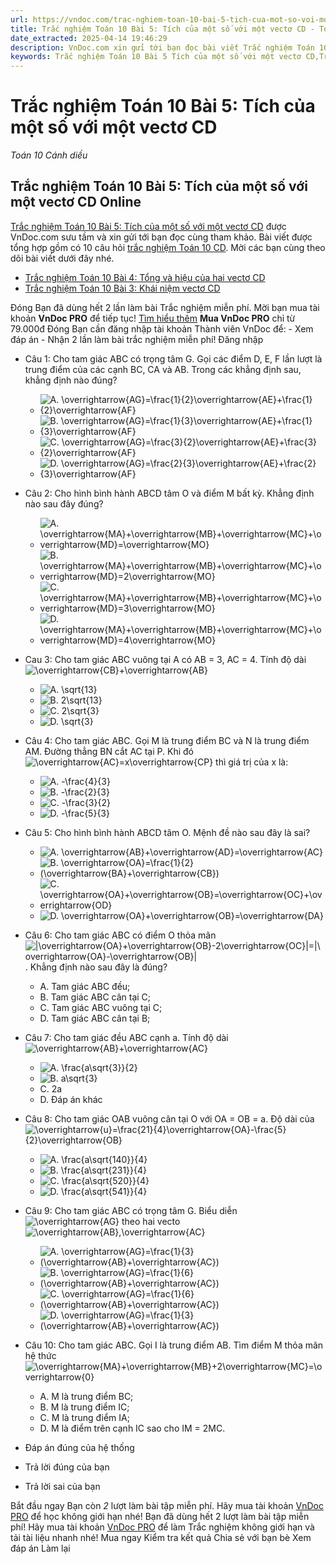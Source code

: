 ```yaml
---
url: https://vndoc.com/trac-nghiem-toan-10-bai-5-tich-cua-mot-so-voi-mot-vecto-cd-291016
title: Trắc nghiệm Toán 10 Bài 5: Tích của một số với một vectơ CD - Toán 10 Cánh diều - VnDoc.com
date_extracted: 2025-04-14 19:46:29
description: VnDoc.com xin gửi tới bạn đọc bài viết Trắc nghiệm Toán 10 Bài 5: Tích của một số với một vectơ CD để bạn đọc cùng tham khảo.
keywords: Trắc nghiệm Toán 10 Bài 5 Tích của một số với một vectơ CD,Trắc nghiệm Toán 10 Bài 5,Tích của một số với một vectơ,trắc nghiệm toán 10,trắc nghiệm toán 10 CD,toán 10,toán 10 CD,toán 10 bài 5
---
```


# Trắc nghiệm Toán 10 Bài 5: Tích của một số với một vectơ CD
 _Toán 10 Cánh diều_
## Trắc nghiệm Toán 10 Bài 5: Tích của một số với một vectơ CD Online
[Trắc nghiệm Toán 10 Bài 5: Tích của một số với một vectơ CD](<https://vndoc.com/trac-nghiem-toan-10-bai-5-tich-cua-mot-so-voi-mot-vecto-cd-291016>) được VnDoc.com sưu tầm và xin gửi tới bạn đọc cùng tham khảo. Bài viết được tổng hợp gồm có 10 câu hỏi [trắc nghiệm Toán 10 CD](<https://vndoc.com/trac-nghiem-toan-10-cd>). Mời các bạn cùng theo dõi bài viết dưới đây nhé.
  * [Trắc nghiệm Toán 10 Bài 4: Tổng và hiệu của hai vectơ CD](<https://vndoc.com/trac-nghiem-toan-10-bai-4-tong-va-hieu-cua-hai-vecto-cd-291010>)
  * [Trắc nghiệm Toán 10 Bài 3: Khái niệm vectơ CD](<https://vndoc.com/trac-nghiem-toan-10-bai-3-khai-niem-vecto-cd-291008>)

Đóng
Bạn đã dùng hết 2 lần làm bài Trắc nghiệm miễn phí. Mời bạn mua tài khoản **VnDoc PRO** để tiếp tục\! [Tìm hiểu thêm](</pro>)
**Mua VnDoc PRO** chỉ từ 79.000đ
Đóng
Bạn cần đăng nhập tài khoản Thành viên VnDoc để:
\- Xem đáp án
\- Nhận 2 lần làm bài trắc nghiệm miễn phí\!
Đăng nhập 
  * Câu 1:
Cho tam giác ABC có trọng tâm G. Gọi các điểm D, E, F lần lượt là trung điểm của các cạnh BC, CA và AB. Trong các khẳng định sau, khẳng định nào đúng?
    * ![A. \\overrightarrow{AG}=\\frac{1}{2}\\overrightarrow{AE}+\\frac{1}{2}\\overrightarrow{AF}](https://tex.vdoc.vn?tex=A.%20%5Coverrightarrow%7BAG%7D%3D%5Cfrac%7B1%7D%7B2%7D%5Coverrightarrow%7BAE%7D%2B%5Cfrac%7B1%7D%7B2%7D%5Coverrightarrow%7BAF%7D)
    * ![B. \\overrightarrow{AG}=\\frac{1}{3}\\overrightarrow{AE}+\\frac{1}{3}\\overrightarrow{AF}](https://tex.vdoc.vn?tex=B.%20%5Coverrightarrow%7BAG%7D%3D%5Cfrac%7B1%7D%7B3%7D%5Coverrightarrow%7BAE%7D%2B%5Cfrac%7B1%7D%7B3%7D%5Coverrightarrow%7BAF%7D)
    * ![C. \\overrightarrow{AG}=\\frac{3}{2}\\overrightarrow{AE}+\\frac{3}{2}\\overrightarrow{AF}](https://tex.vdoc.vn?tex=C.%20%5Coverrightarrow%7BAG%7D%3D%5Cfrac%7B3%7D%7B2%7D%5Coverrightarrow%7BAE%7D%2B%5Cfrac%7B3%7D%7B2%7D%5Coverrightarrow%7BAF%7D)
    * ![D. \\overrightarrow{AG}=\\frac{2}{3}\\overrightarrow{AE}+\\frac{2}{3}\\overrightarrow{AF}](https://tex.vdoc.vn?tex=D.%20%5Coverrightarrow%7BAG%7D%3D%5Cfrac%7B2%7D%7B3%7D%5Coverrightarrow%7BAE%7D%2B%5Cfrac%7B2%7D%7B3%7D%5Coverrightarrow%7BAF%7D)
  * Câu 2:
Cho hình bình hành ABCD tâm O và điểm M bất kỳ. Khẳng định nào sau đây đúng?
    * ![A. \\overrightarrow{MA}+\\overrightarrow{MB}+\\overrightarrow{MC}+\\overrightarrow{MD}=\\overrightarrow{MO}](https://tex.vdoc.vn?tex=A.%20%5Coverrightarrow%7BMA%7D%2B%5Coverrightarrow%7BMB%7D%2B%5Coverrightarrow%7BMC%7D%2B%5Coverrightarrow%7BMD%7D%3D%5Coverrightarrow%7BMO%7D)
    * ![B. \\overrightarrow{MA}+\\overrightarrow{MB}+\\overrightarrow{MC}+\\overrightarrow{MD}=2\\overrightarrow{MO}](https://tex.vdoc.vn?tex=B.%20%5Coverrightarrow%7BMA%7D%2B%5Coverrightarrow%7BMB%7D%2B%5Coverrightarrow%7BMC%7D%2B%5Coverrightarrow%7BMD%7D%3D2%5Coverrightarrow%7BMO%7D)
    * ![C. \\overrightarrow{MA}+\\overrightarrow{MB}+\\overrightarrow{MC}+\\overrightarrow{MD}=3\\overrightarrow{MO}](https://tex.vdoc.vn?tex=C.%20%5Coverrightarrow%7BMA%7D%2B%5Coverrightarrow%7BMB%7D%2B%5Coverrightarrow%7BMC%7D%2B%5Coverrightarrow%7BMD%7D%3D3%5Coverrightarrow%7BMO%7D)
    * ![D. \\overrightarrow{MA}+\\overrightarrow{MB}+\\overrightarrow{MC}+\\overrightarrow{MD}=4\\overrightarrow{MO}](https://tex.vdoc.vn?tex=D.%20%5Coverrightarrow%7BMA%7D%2B%5Coverrightarrow%7BMB%7D%2B%5Coverrightarrow%7BMC%7D%2B%5Coverrightarrow%7BMD%7D%3D4%5Coverrightarrow%7BMO%7D)
  * Cau 3:
Cho tam giác ABC vuông tại A có AB = 3, AC = 4. Tính độ dài ![\\overrightarrow{CB}+\\overrightarrow{AB}](https://tex.vdoc.vn?tex=%5Coverrightarrow%7BCB%7D%2B%5Coverrightarrow%7BAB%7D)
    * ![A. \\sqrt{13}](https://tex.vdoc.vn?tex=A.%20%5Csqrt%7B13%7D)
    * ![B. 2\\sqrt{13}](https://tex.vdoc.vn?tex=B.%202%5Csqrt%7B13%7D)
    * ![C. 2\\sqrt{3}](https://tex.vdoc.vn?tex=C.%202%5Csqrt%7B3%7D)
    * ![D. \\sqrt{3}](https://tex.vdoc.vn?tex=D.%20%5Csqrt%7B3%7D)
  * Câu 4:
Cho tam giác ABC. Gọi M là trung điểm BC và N là trung điểm AM. Đường thẳng BN cắt AC tại P. Khi đó ![\\overrightarrow{AC}=x\\overrightarrow{CP}](https://tex.vdoc.vn?tex=%5Coverrightarrow%7BAC%7D%3Dx%5Coverrightarrow%7BCP%7D) thì giá trị của x là:
    * ![A. -\\frac{4}{3}](https://tex.vdoc.vn?tex=A.%20-%5Cfrac%7B4%7D%7B3%7D)
    * ![B. -\\frac{2}{3}](https://tex.vdoc.vn?tex=B.%20-%5Cfrac%7B2%7D%7B3%7D)
    * ![C. -\\frac{3}{2}](https://tex.vdoc.vn?tex=C.%20-%5Cfrac%7B3%7D%7B2%7D)
    * ![D. -\\frac{5}{3}](https://tex.vdoc.vn?tex=D.%20-%5Cfrac%7B5%7D%7B3%7D)
  * Câu 5:
Cho hình bình hành ABCD tâm O. Mệnh đề nào sau đây là sai?
    * ![A. \\overrightarrow{AB}+\\overrightarrow{AD}=\\overrightarrow{AC}](https://tex.vdoc.vn?tex=A.%20%5Coverrightarrow%7BAB%7D%2B%5Coverrightarrow%7BAD%7D%3D%5Coverrightarrow%7BAC%7D)
    * ![B. \\overrightarrow{OA}=\\frac{1}{2}\(\\overrightarrow{BA}+\\overrightarrow{CB}\)](https://tex.vdoc.vn?tex=B.%20%5Coverrightarrow%7BOA%7D%3D%5Cfrac%7B1%7D%7B2%7D\(%5Coverrightarrow%7BBA%7D%2B%5Coverrightarrow%7BCB%7D\))
    * ![C. \\overrightarrow{OA}+\\overrightarrow{OB}=\\overrightarrow{OC}+\\overrightarrow{OD}](https://tex.vdoc.vn?tex=C.%20%5Coverrightarrow%7BOA%7D%2B%5Coverrightarrow%7BOB%7D%3D%5Coverrightarrow%7BOC%7D%2B%5Coverrightarrow%7BOD%7D)
    * ![D. \\overrightarrow{OA}+\\overrightarrow{OB}=\\overrightarrow{DA}](https://tex.vdoc.vn?tex=D.%20%5Coverrightarrow%7BOA%7D%2B%5Coverrightarrow%7BOB%7D%3D%5Coverrightarrow%7BDA%7D)
  * Câu 6:
Cho tam giác ABC có điểm O thỏa mãn ![|\\overrightarrow{OA}+\\overrightarrow{OB}-2\\overrightarrow{OC}|=|\\overrightarrow{OA}-\\overrightarrow{OB}|](https://tex.vdoc.vn?tex=%7C%5Coverrightarrow%7BOA%7D%2B%5Coverrightarrow%7BOB%7D-2%5Coverrightarrow%7BOC%7D%7C%3D%7C%5Coverrightarrow%7BOA%7D-%5Coverrightarrow%7BOB%7D%7C). Khẳng định nào sau đây là đúng?
    * A. Tam giác ABC đều;
    * B. Tam giác ABC cân tại C;
    * C. Tam giác ABC vuông tại C;
    * D. Tam giác ABC cân tại B;
  * Câu 7:
Cho tam giác đều ABC cạnh a. Tính độ dài ![\\overrightarrow{AB}+\\overrightarrow{AC}](https://tex.vdoc.vn?tex=%5Coverrightarrow%7BAB%7D%2B%5Coverrightarrow%7BAC%7D)
    * ![A. \\frac{a\\sqrt{3}}{2}](https://tex.vdoc.vn?tex=A.%20%5Cfrac%7Ba%5Csqrt%7B3%7D%7D%7B2%7D)
    * ![B. a\\sqrt{3}](https://tex.vdoc.vn?tex=B.%20a%5Csqrt%7B3%7D)
    * C. 2a
    * D. Đáp án khác
  * Câu 8:
Cho tam giác OAB vuông cân tại O với OA = OB = a. Độ dài của ![\\overrightarrow{u}=\\frac{21}{4}\\overrightarrow{OA}-\\frac{5}{2}\\overrightarrow{OB}](https://tex.vdoc.vn?tex=%5Coverrightarrow%7Bu%7D%3D%5Cfrac%7B21%7D%7B4%7D%5Coverrightarrow%7BOA%7D-%5Cfrac%7B5%7D%7B2%7D%5Coverrightarrow%7BOB%7D)
    * ![A. \\frac{a\\sqrt{140}}{4}](https://tex.vdoc.vn?tex=A.%20%5Cfrac%7Ba%5Csqrt%7B140%7D%7D%7B4%7D)
    * ![B. \\frac{a\\sqrt{231}}{4}](https://tex.vdoc.vn?tex=B.%20%5Cfrac%7Ba%5Csqrt%7B231%7D%7D%7B4%7D)
    * ![C. \\frac{a\\sqrt{520}}{4}](https://tex.vdoc.vn?tex=C.%20%5Cfrac%7Ba%5Csqrt%7B520%7D%7D%7B4%7D)
    * ![D. \\frac{a\\sqrt{541}}{4}](https://tex.vdoc.vn?tex=D.%20%5Cfrac%7Ba%5Csqrt%7B541%7D%7D%7B4%7D)
  * Câu 9:
Cho tam giác ABC có trọng tâm G. Biểu diễn ![\\overrightarrow{AG}](https://tex.vdoc.vn?tex=%5Coverrightarrow%7BAG%7D) theo hai vecto ![\\overrightarrow{AB},\\overrightarrow{AC}](https://tex.vdoc.vn?tex=%5Coverrightarrow%7BAB%7D%2C%5Coverrightarrow%7BAC%7D)
    * ![A. \\overrightarrow{AG}=\\frac{1}{3}\(\\overrightarrow{AB}+\\overrightarrow{AC}\)](https://tex.vdoc.vn?tex=A.%20%5Coverrightarrow%7BAG%7D%3D%5Cfrac%7B1%7D%7B3%7D\(%5Coverrightarrow%7BAB%7D%2B%5Coverrightarrow%7BAC%7D\))
    * ![B. \\overrightarrow{AG}=\\frac{1}{6}\(\\overrightarrow{AB}+\\overrightarrow{AC}\)](https://tex.vdoc.vn?tex=B.%20%5Coverrightarrow%7BAG%7D%3D%5Cfrac%7B1%7D%7B6%7D\(%5Coverrightarrow%7BAB%7D%2B%5Coverrightarrow%7BAC%7D\))
    * ![C. \\overrightarrow{AG}=\\frac{1}{6}\(\\overrightarrow{AB}+\\overrightarrow{AC}\)](https://tex.vdoc.vn?tex=C.%20%5Coverrightarrow%7BAG%7D%3D%5Cfrac%7B1%7D%7B6%7D\(%5Coverrightarrow%7BAB%7D%2B%5Coverrightarrow%7BAC%7D\))
    * ![D. \\overrightarrow{AG}=\\frac{1}{3}\(\\overrightarrow{AB}+\\overrightarrow{AC}\)](https://tex.vdoc.vn?tex=D.%20%5Coverrightarrow%7BAG%7D%3D%5Cfrac%7B1%7D%7B3%7D\(%5Coverrightarrow%7BAB%7D%2B%5Coverrightarrow%7BAC%7D\))
  * Câu 10:
Cho tam giác ABC. Gọi I là trung điểm AB. Tìm điểm M thỏa mãn hệ thức ![\\overrightarrow{MA}+\\overrightarrow{MB}+2\\overrightarrow{MC}=\\overrightarrow{0}](https://tex.vdoc.vn?tex=%5Coverrightarrow%7BMA%7D%2B%5Coverrightarrow%7BMB%7D%2B2%5Coverrightarrow%7BMC%7D%3D%5Coverrightarrow%7B0%7D)
    * A. M là trung điểm BC;
    * B. M là trung điểm IC;
    * C. M là trung điểm IA;
    * D. M là điểm trên cạnh IC sao cho IM = 2MC.

  * Đáp án đúng của hệ thống
  * Trả lời đúng của bạn
  * Trả lời sai của bạn

Bắt đầu ngay
Bạn còn _2_ lượt làm bài tập miễn phí. Hãy mua tài khoản [VnDoc PRO](</pro>) để học không giới hạn nhé\!  Bạn đã dùng hết 2 lượt làm bài tập miễn phí\! Hãy mua tài khoản [VnDoc PRO](</pro>) để làm Trắc nghiệm không giới hạn và tải tài liệu nhanh nhé\!  Mua ngay
Kiểm tra kết quả Chia sẻ với bạn bè Xem đáp án Làm lại

